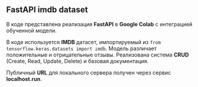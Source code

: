 ## FastAPI imdb dataset

В коде представлена реализация **FastAPI** в **Google Colab** с интеграцией обученной модели.

В коде используется **IMDB** датасет, импортируемый из `from tensorflow.keras.datasets import imdb`. Модель различает положительные и отрицательные отзывы. Реализована система **CRUD** (Create, Read, Update, Delete) и базовая документация. 

Публичный **URL** для локального сервера получен через сервис **localhost.run**.
